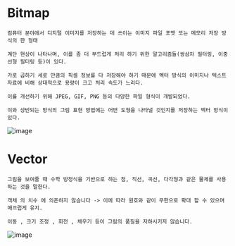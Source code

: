 # Bitmap

```
컴퓨터 분야에서 디지털 이미지를 저장하는 데 쓰이는 이미지 파일 포맷 또는 메모리 저장 방식의 한 형태

계단 현상이 나타나며, 이를 좀 더 부드럽게 처리 하기 위한 알고리즘들(쌍삼차 필터링, 이중선형 필터링 등)이 있다.

가로 곱하기 세로 만큼의 픽셀 정보를 다 저장해야 하기 때문에 벡터 방식의 이미지나 텍스트 자료에 비해 상대적으로 용량이 크고 처리 속도가 느리다. 

이를 개선하기 위해 JPEG, GIF, PNG 등의 다양한 파일 형식이 개발되었다.

이와 상반되는 방식의 그림 표현 방법에는 어떤 도형을 나타낼 것인지를 저장하는 벡터 방식이 있다.
```
![image](/uploads/696c8b091094acb8fa97b3cb8797c782/image.png)

# Vector
```
그림을 보여줄 때 수학 방정식을 기반으로 하는 점, 직선, 곡선, 다각형과 같은 물체를 사용하는 것을 말한다.

객체 의 치수 에 의존하지 않습니다 -> 이에 따라 원호와 같이 무한으로 확대 할 수 있으며 매끄럽게 유지.

이동 , 크기 조정 , 회전 , 채우기 등이 그림의 품질을 저하시키지 않습니다.
```
![image](/uploads/0596a139d3a0e1ed59c7db0b7359dca4/image.png)
